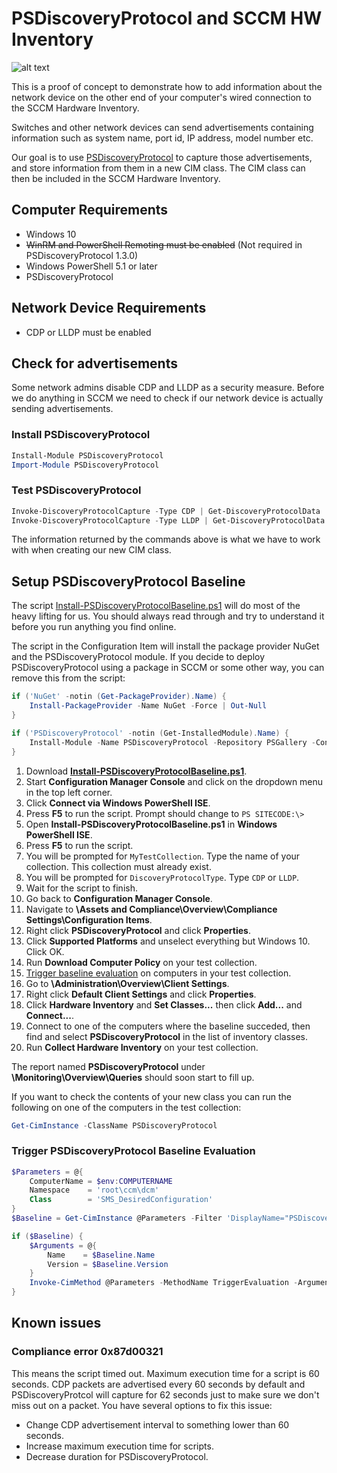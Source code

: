 # PSDiscoveryProtocol and SCCM HW Inventory

![alt text](https://raw.githubusercontent.com/lahell/PSDiscoveryProtocol-SCCM-HWInventory/master/images/psdiscoveryprotocol.png "PSDiscoveryProtocol in Resource Explorer")

This is a proof of concept to demonstrate how to add information about the network device on the other end of your computer's wired connection to the SCCM Hardware Inventory.

Switches and other network devices can send advertisements containing information such as system name, port id, IP address, model number etc.

Our goal is to use [PSDiscoveryProtocol](https://github.com/lahell/PSDiscoveryProtocol) to capture those advertisements, and store information from them in a new CIM class. The CIM class can then be included in the SCCM Hardware Inventory.

## Computer Requirements
* Windows 10
* ~~WinRM and PowerShell Remoting must be enabled~~ (Not required in PSDiscoveryProtocol 1.3.0)
* Windows PowerShell 5.1 or later
* PSDiscoveryProtocol

## Network Device Requirements
* CDP or LLDP must be enabled

## Check for advertisements
Some network admins disable CDP and LLDP as a security measure. Before we do anything in SCCM we need to check if our network device is actually sending advertisements.

### Install PSDiscoveryProtocol
```PowerShell
Install-Module PSDiscoveryProtocol
Import-Module PSDiscoveryProtocol
```
### Test PSDiscoveryProtocol
```PowerShell
Invoke-DiscoveryProtocolCapture -Type CDP | Get-DiscoveryProtocolData
Invoke-DiscoveryProtocolCapture -Type LLDP | Get-DiscoveryProtocolData
```
    
The information returned by the commands above is what we have to work with when creating our new CIM class.

## Setup PSDiscoveryProtocol Baseline

The script [Install-PSDiscoveryProtocolBaseline.ps1](https://github.com/lahell/PSDiscoveryProtocol-SCCM-HWInventory/blob/master/Install-PSDiscoveryProtocolBaseline.ps1) will do most of the heavy lifting for us. You should always read through and try to understand it before you run anything you find online.

The script in the Configuration Item will install the package provider NuGet and the PSDiscoveryProtocol module. If you decide to deploy PSDiscoveryProtocol using a package in SCCM or some other way, you can remove this from the script:
```PowerShell
if ('NuGet' -notin (Get-PackageProvider).Name) {
    Install-PackageProvider -Name NuGet -Force | Out-Null
}

if ('PSDiscoveryProtocol' -notin (Get-InstalledModule).Name) {
    Install-Module -Name PSDiscoveryProtocol -Repository PSGallery -Confirm:$false -Force | Out-Null
}
```

1. Download **[Install-PSDiscoveryProtocolBaseline.ps1](https://raw.githubusercontent.com/lahell/PSDiscoveryProtocol-SCCM-HWInventory/master/Install-PSDiscoveryProtocolBaseline.ps1)**.
2. Start **Configuration Manager Console** and click on the dropdown menu in the top left corner.
3. Click **Connect via Windows PowerShell ISE**.
4. Press **F5** to run the script. Prompt should change to `PS SITECODE:\>`
5. Open **Install-PSDiscoveryProtocolBaseline.ps1** in **Windows PowerShell ISE**.
6. Press **F5** to run the script.
7. You will be prompted for `MyTestCollection`. Type the name of your collection. This collection must already exist.
8. You will be prompted for `DiscoveryProtocolType`. Type `CDP` or `LLDP`.
9. Wait for the script to finish.
10. Go back to **Configuration Manager Console**.
11. Navigate to **\Assets and Compliance\Overview\Compliance Settings\Configuration Items**.
12. Right click **PSDiscoveryProtocol** and click **Properties**.
13. Click **Supported Platforms** and unselect everything but Windows 10. Click OK.
14. Run **Download Computer Policy** on your test collection.
15. [Trigger baseline evaluation](#trigger-psdiscoveryprotocol-baseline-evaluation) on computers in your test collection.
16. Go to **\Administration\Overview\Client Settings**.
17. Right click **Default Client Settings** and click **Properties**.
18. Click **Hardware Inventory** and **Set Classes...** then click **Add...** and **Connect...**.
19. Connect to one of the computers where the baseline succeded, then find and select **PSDiscoveryProtocol** in the list of inventory classes.
20. Run **Collect Hardware Inventory** on your test collection.

The report named **PSDiscoveryProtocol** under **\Monitoring\Overview\Queries** should soon start to fill up.

If you want to check the contents of your new class you can run the following on one of the computers in the test collection:

```PowerShell
Get-CimInstance -ClassName PSDiscoveryProtocol
```

### Trigger PSDiscoveryProtocol Baseline Evaluation
```PowerShell
$Parameters = @{
    ComputerName = $env:COMPUTERNAME
    Namespace    = 'root\ccm\dcm'
    Class        = 'SMS_DesiredConfiguration'
}
$Baseline = Get-CimInstance @Parameters -Filter 'DisplayName="PSDiscoveryProtocol"'

if ($Baseline) {
    $Arguments = @{
        Name    = $Baseline.Name
        Version = $Baseline.Version
    }
    Invoke-CimMethod @Parameters -MethodName TriggerEvaluation -Arguments $Arguments
}
```

## Known issues
### Compliance error 0x87d00321
This means the script timed out. Maximum execution time for a script is 60 seconds. CDP packets are advertised every 60 seconds by default and PSDiscoveryProtcol will capture for 62 seconds just to make sure we don't miss out on a packet. You have several options to fix this issue:
* Change CDP advertisement interval to something lower than 60 seconds.
* Increase maximum execution time for scripts.
* Decrease duration for PSDiscoveryProtocol.
